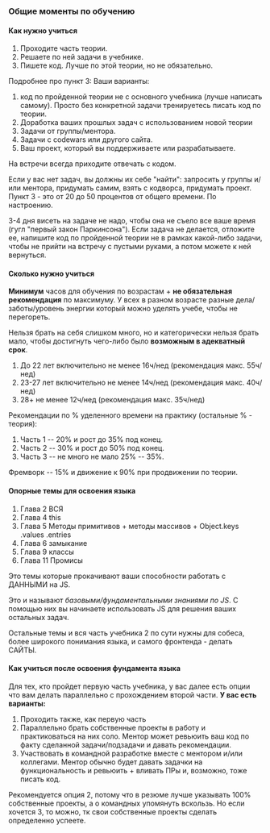 ### Общие моменты по обучению

#### Как нужно учиться
1. Проходите часть теории.
2. Решаете по ней задачи в учебнике.
3. Пишете код. Лучше по этой теории, но не обязательно.

Подробнее про пункт 3:
Ваши варианты:
1. код по пройденной теории не с основного учебника (лучше написать самому). Просто без конкретной задачи тренируетесь писать код по теории.
2. Доработка ваших прошлых задач с использованием новой теории
3. Задачи от группы/ментора.
4. Задачи с codewars или другого сайта. 
5. Ваш проект, который вы поддерживаете или разрабатываете.

На встречи всегда приходите отвечать с кодом.

Если у вас нет задач, вы должны их себе "найти": запросить у группы и/или ментора, придумать самим, взять с кодворса, придумать проект.
Пункт 3 - это от 20 до 50 процентов от общего времени. По настроению.

3-4 дня висеть на задаче не надо, чтобы она не съело все ваше время (гугл "первый закон Паркинсона"). Если задача не делается, отложите ее, напишите код по пройденной теории не в рамках какой-либо задачи, чтобы не прийти на встречу с пустыми руками, а потом можете к ней вернуться.

#### Сколько нужно учиться
**Минимум** часов для обучения по возрастам + **не обязательная рекомендация** по максимуму. У всех в разном возрасте разные дела/заботы/уровень энергии который можно уделять учебе, чтобы не перегореть.

Нельзя брать на себя слишком много, но и категорически нельзя брать мало, чтобы достигнуть чего-либо было **возможным в адекватный срок**.
1. До 22 лет включительно не менее 16ч/нед (рекомендация макс. 55ч/нед)
2. 23-27 лет включительно не менее 14ч/нед (рекомендация макс. 40ч/нед) 
3. 28+ не менее 12ч/нед (рекомендация макс. 35ч/нед)

Рекомендации по % уделенного времени на практику (остальные % - теория): 
1. Часть 1 -- 20% и рост до 35% под конец.
2. Часть 2 -- 30% и рост до 50% под конец.
3. Часть 3 -- не много не мало 25% -- 35%.

Фремворк -- 15% и движение к 90% при продвижении по теории.

#### Опорные темы для освоения языка
1. Глава 2 ВСЯ
2. Глава 4 this
3. Глава 5 Методы примитивов + методы массивов + Object.keys .values .entries
4. Глава 6 замыкание
5. Глава 9 классы
6. Глава 11 Промисы

Это темы которые прокачивают ваши способности работать с ДАННЫМИ на JS. 

Это и называют *базовыми/фундаментальными знаниями по JS*. С помощью них вы начинаете использовать JS для решения ваших остальных задач.

Остальные темы и вся часть учебника 2 по сути нужны для собеса, более широкого понимания языка, и самого фронтенда - делать САЙТЫ.

#### Как учиться после освоения фундамента языка
Для тех, кто пройдет первую часть учебника, у вас далее есть опции что вам делать параллельно с прохождением второй части. **У вас есть варианты:** 
1. Проходить также, как первую часть
2. Параллельно брать собственные проекты в работу и практиковаться на них соло. Ментор может ревьюить ваш код по факту сделанной задачи/подзадачи и давать рекомендации.
3. Участвовать в командной разработке вместе с ментором и/или коллегами. Ментор обычно будет давать задачки на функциональность и ревьюить + вливать ПРы и, возможно, тоже писать код.

Рекомендуется опция 2, потому что в резюме лучше указывать 100% собственные проекты, а о командных упомянуть вскользь. Но если хочется 3, то можно, тк свои собственные проекты сделать определенно успеете.
